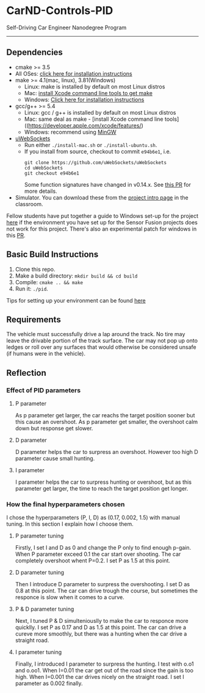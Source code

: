 # CarND-Controls-PID
Self-Driving Car Engineer Nanodegree Program

---

## Dependencies

* cmake >= 3.5
 * All OSes: [click here for installation instructions](https://cmake.org/install/)
* make >= 4.1(mac, linux), 3.81(Windows)
  * Linux: make is installed by default on most Linux distros
  * Mac: [install Xcode command line tools to get make](https://developer.apple.com/xcode/features/)
  * Windows: [Click here for installation instructions](http://gnuwin32.sourceforge.net/packages/make.htm)
* gcc/g++ >= 5.4
  * Linux: gcc / g++ is installed by default on most Linux distros
  * Mac: same deal as make - [install Xcode command line tools]((https://developer.apple.com/xcode/features/)
  * Windows: recommend using [MinGW](http://www.mingw.org/)
* [uWebSockets](https://github.com/uWebSockets/uWebSockets)
  * Run either `./install-mac.sh` or `./install-ubuntu.sh`.
  * If you install from source, checkout to commit `e94b6e1`, i.e.
    ```
    git clone https://github.com/uWebSockets/uWebSockets 
    cd uWebSockets
    git checkout e94b6e1
    ```
    Some function signatures have changed in v0.14.x. See [this PR](https://github.com/udacity/CarND-MPC-Project/pull/3) for more details.
* Simulator. You can download these from the [project intro page](https://github.com/udacity/self-driving-car-sim/releases) in the classroom.

Fellow students have put together a guide to Windows set-up for the project [here](https://s3-us-west-1.amazonaws.com/udacity-selfdrivingcar/files/Kidnapped_Vehicle_Windows_Setup.pdf) if the environment you have set up for the Sensor Fusion projects does not work for this project. There's also an experimental patch for windows in this [PR](https://github.com/udacity/CarND-PID-Control-Project/pull/3).

## Basic Build Instructions

1. Clone this repo.
2. Make a build directory: `mkdir build && cd build`
3. Compile: `cmake .. && make`
4. Run it: `./pid`. 

Tips for setting up your environment can be found [here](https://classroom.udacity.com/nanodegrees/nd013/parts/40f38239-66b6-46ec-ae68-03afd8a601c8/modules/0949fca6-b379-42af-a919-ee50aa304e6a/lessons/f758c44c-5e40-4e01-93b5-1a82aa4e044f/concepts/23d376c7-0195-4276-bdf0-e02f1f3c665d)

## Requirements

The vehicle must successfully drive a lap around the track. No tire may leave the drivable portion of the track surface. The car may not pop up onto ledges or roll over any surfaces that would otherwise be considered unsafe (if humans were in the vehicle).

## Reflection

### Effect of PID parameters

1. P parameter

     As p parameter get larger, the car reachs the target position sooner but this cause an overshoot. As p parameter get smaller, the overshoot calm down but response get slower.
 
2. D parameter

     D parameter helps the car to surpress an overshoot. However too high D parameter cause small hunting.

3. I parameter

      I parameter helps the car to surpress hunting or overshoot, but as this parameter get larger, the time to reach the target position get longer.

### How the final hyperparameters chosen

I chose the hyperparameters (P, I, D) as (0.17, 0.002, 1.5) with manual tuning. In this section I explain how I choose them.

1. P parameter tuning

     Firstly, I set I and D as 0 and change the P only to find enough p-gain. When P parameter exceed 0.1 the car start over shooting. The car completely overshoot whent P=0.2. I set P as 1.5 at this point.

2. D parameter tuning

     Then I introduce D parameter to surpress the overshooting. I set D as 0.8 at this point. The car can drive trough the course, but sometimes the responce is slow when it comes to a curve.

3. P & D parameter tuning

     Next, I tuned P & D simulteniouslly to make the car to responce more quicklly. I set P as 0.17 and D as 1.5 at this point. The car can drive a cureve more smoothly, but there was a hunting when the car drive a straight road.
 
4. I parameter tuning

     Finally, I introduced I parameter to surpress the hunting. I test with o.o1 and o.oo1. When I=0.01 the car get out of the road since the gain is too high. When I=0.001 the car drives nicely on the straight road. I set I parameter as 0.002 finally.
